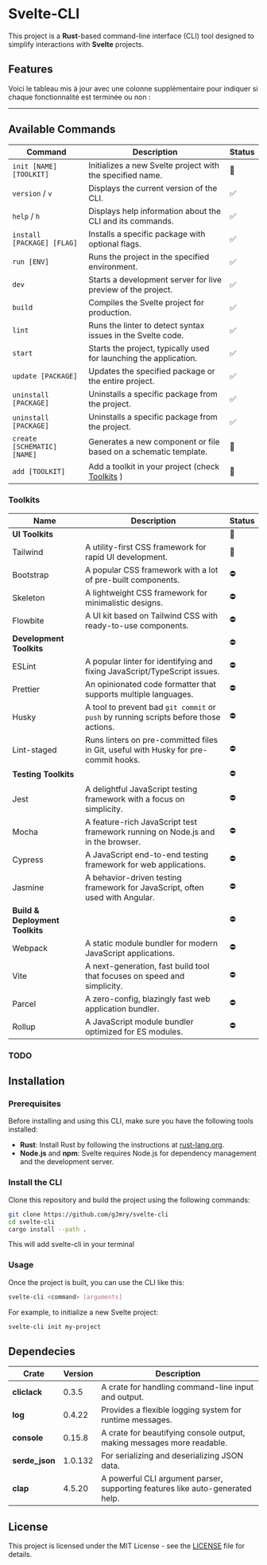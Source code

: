 # Svelte-CLI

This project is a **Rust**-based command-line interface (CLI) tool designed to simplify interactions with **Svelte** projects.

## Features

Voici le tableau mis à jour avec une colonne supplémentaire pour indiquer si chaque fonctionnalité est terminée ou non :

---

## Available Commands

| **Command**                 | **Description**                                                   | **Status** |
|-----------------------------|-------------------------------------------------------------------|-----------|
| `init [NAME] [TOOLKIT]`     | Initializes a new Svelte project with the specified name.         |🚧|
| `version` / `v`             | Displays the current version of the CLI.                          |  ✅ |
| `help` / `h`                | Displays help information about the CLI and its commands.         |   ✅ |
| `install [PACKAGE] [FLAG]`  | Installs a specific package with optional flags.                  | ✅ |
| `run [ENV]`                 | Runs the project in the specified environment.                    | ✅ |
| `dev`                       | Starts a development server for live preview of the project.      |   ✅ |
| `build`                     | Compiles the Svelte project for production.                       |  ✅ |
| `lint`                      | Runs the linter to detect syntax issues in the Svelte code.       |  ✅ |
| `start`                     | Starts the project, typically used for launching the application. | ✅ |
| `update [PACKAGE]`          | Updates the specified package or the entire project.              | ✅ |
| `uninstall [PACKAGE]`       | Uninstalls a specific package from the project.                   | ✅ |
| `uninstall [PACKAGE]`       | Uninstalls a specific package from the project.                   | ✅ |
| `create [SCHEMATIC] [NAME]` | Generates a new component or file based on a schematic template.  | 🚧 |
| `add [TOOLKIT]`             | Add a toolkit in your project (check [Toolkits](#toolkits) )              | 🚧 |

### Toolkits
| Name               | Description                                                                                           | Status |
|--------------------|-------------------------------------------------------------------------------------------------------|--------|
| **UI Toolkits**     |                                                                                                       | 🚧     |
| Tailwind           | A utility-first CSS framework for rapid UI development.                                               | 🚧     |
| Bootstrap          | A popular CSS framework with a lot of pre-built components.                                           | ⛔     |
| Skeleton           | A lightweight CSS framework for minimalistic designs.                                                 | ⛔     |
| Flowbite           | A UI kit based on Tailwind CSS with ready-to-use components.                                          | ⛔     |
| **Development Toolkits** |                                                                                                   | ⛔     |
| ESLint             | A popular linter for identifying and fixing JavaScript/TypeScript issues.                             | ⛔     |
| Prettier           | An opinionated code formatter that supports multiple languages.                                       | ⛔     |
| Husky              | A tool to prevent bad `git commit` or `push` by running scripts before those actions.                 | ⛔     |
| Lint-staged        | Runs linters on pre-committed files in Git, useful with Husky for pre-commit hooks.                    | ⛔     |
| **Testing Toolkits** |                                                                                                      | ⛔     |
| Jest               | A delightful JavaScript testing framework with a focus on simplicity.                                  | ⛔     |
| Mocha              | A feature-rich JavaScript test framework running on Node.js and in the browser.                        | ⛔     |
| Cypress            | A JavaScript end-to-end testing framework for web applications.                                        | ⛔     |
| Jasmine            | A behavior-driven testing framework for JavaScript, often used with Angular.                           | ⛔     |
| **Build & Deployment Toolkits** |                                                                                               | ⛔     |
| Webpack            | A static module bundler for modern JavaScript applications.                                           | ⛔     |
| Vite               | A next-generation, fast build tool that focuses on speed and simplicity.                               | ⛔     |
| Parcel             | A zero-config, blazingly fast web application bundler.                                                | ⛔     |
| Rollup             | A JavaScript module bundler optimized for ES modules.                                                 | ⛔     |

### TODO



## Installation

### Prerequisites

Before installing and using this CLI, make sure you have the following tools installed:

- **Rust**: Install Rust by following the instructions at [rust-lang.org](https://www.rust-lang.org/).
- **Node.js** and **npm**: Svelte requires Node.js for dependency management and the development server.

### Install the CLI

Clone this repository and build the project using the following commands:

```bash
git clone https://github.com/gJmry/svelte-cli
cd svelte-cli
cargo install --path .
```

This will add svelte-cli in your terminal

### Usage

Once the project is built, you can use the CLI like this:

```bash
svelte-cli <command> [arguments]
```

For example, to initialize a new Svelte project:

```bash
svelte-cli init my-project
```

## Dependecies

| **Crate**        | **Version** | **Description**                                                            |
|------------------|-------------|----------------------------------------------------------------------------|
| **cliclack**      | 0.3.5       | A crate for handling command-line input and output.                         |
| **log**           | 0.4.22      | Provides a flexible logging system for runtime messages.                    |
| **console**       | 0.15.8      | A crate for beautifying console output, making messages more readable.      |
| **serde_json**    | 1.0.132     | For serializing and deserializing JSON data.                                |
| **clap**          | 4.5.20      | A powerful CLI argument parser, supporting features like auto-generated help. |

## License

This project is licensed under the MIT License - see the [LICENSE](LICENSE) file for details.
```